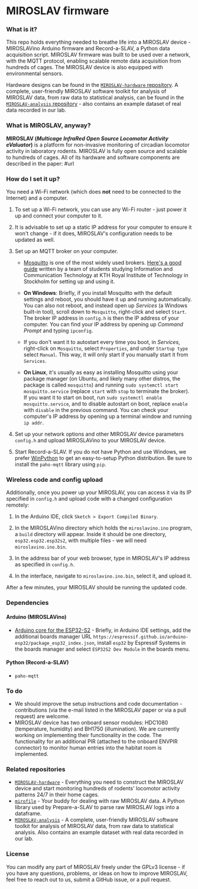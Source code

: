 # MIROSLAV firmware

### What is it?

This repo holds everything needed to breathe life into a MIROSLAV device - MIROSLAVino Arduino firmware and Record-a-SLAV, a Python data acquisition script. MIROSLAV firmware was built to be used over a network, with the MQTT protocol, enabling scalable remote data acquisition from hundreds of cages. The MIROSLAV device is also equipped with environmental sensors.

Hardware designs can be found in the [`MIROSLAV-hardware` repository](https://github.com/davorvr/MIROSLAV-hardware). A complete, user-friendly MIROSLAV software toolkit for analysis of MIROSLAV data, from raw data to statistical analysis, can be found in the [`MIROSLAV-analysis` repository](https://github.com/davorvr/MIROSLAV-analysis) - also contains an example dataset of real data recorded in our lab.

### What is MIROSLAV, anyway?

**MIROSLAV (_Multicage InfraRed Open Source Locomotor Activity eValuator_)** is a platform for non-invasive monitoring of circadian locomotor activity in laboratory rodents. MIROSLAV is fully open source and scalable to hundreds of cages. All of its hardware and software components are described in the paper: #url

### How do I set it up?

You need a Wi-Fi network (which does **not** need to be connected to the Internet) and a computer.

1. To set up a Wi-Fi network, you can use any Wi-Fi router - just power it up and connect your computer to it.
2. It is advisable to set up a static IP address for your computer to ensure it won't change - if it does, MIROSLAV's configuration needs to be updated as well.
3. Set up an MQTT broker on your computer.

    * [Mosquitto](https://mosquitto.org/download/) is one of the most widely used brokers. [Here's a good guide](https://team-ethernet.github.io/guides/How%20to%20install%20and%20use%20Mosquitto%20for%20Windows.pdf) written by a team of students studying Information and Communication Technology at KTH Royal Institute of Technology in Stockholm for setting up and using it.
    * **On Windows**: Briefly, if you install Mosquitto with the default settings and reboot, you should have it up and running automatically. You can also not reboot, and instead open up *Services* (a Windows built-in tool), scroll down to `Mosquitto`, right-click and select `Start`. The broker IP address in `config.h` is then the IP address of your computer. You can find your IP address by opening up *Command Prompt* and typing `ipconfig`.
      
    * If you don't want it to autostart every time you boot, in *Services*, right-click on `Mosquitto`, select `Properties`, and under `Startup type` select `Manual`. This way, it will only start if you manually start it from `Services`.
      
    * **On Linux**, it's usually as easy as installing Mosquitto using your package manager (on Ubuntu, and likely many other distros, the package is called `mosquitto`) and running `sudo systemctl start mosquitto.service` (replace `start` with `stop` to terminate the broker). If you want it to start on boot, run `sudo systemctl enable mosquitto.service`, and to disable autostart on boot, replace `enable` with `disable` in the previous command. You can check your computer's IP address by opening up a terminal window and running `ip addr`.

5. Set up your network options and other MIROSLAV device parameters `config.h` and upload MIROSLAVino to your MIROSLAV device.
6. Start Record-a-SLAV. If you do not have Python and use Windows, we prefer [WinPython](https://winpython.github.io/) to get an easy-to-setup Python distribution. Be sure to install the `paho-mqtt` library using `pip`.

### Wireless code and config upload

Additionally, once you power up your MIROSLAV, you can access it via its IP specified in `config.h` and upload code with a changed configuration remotely:

1. In the Arduino IDE, click `Sketch > Export Compiled Binary`.

2. In the MIROSLAVino directory which holds the `miroslavino.ino` program, a `build` directory will appear. Inside it should be one directory, `esp32.esp32.esp32s2`, with multiple files - we will need `miroslavino.ino.bin`.

4. In the address bar of your web browser, type in MIROSLAV's IP address as specified in `config.h`.
 
5. In the interface, navigate to `miroslavino.ino.bin`, select it, and upload it.
 
After a few minutes, your MIROSLAV should be running the updated code.

### Dependencies

#### Arduino (MIROSLAVino)

* [Arduino core for the ESP32-S2](https://github.com/espressif/arduino-esp32) - Briefly, in Arduino IDE settings, add the additional boards manager URL `https://espressif.github.io/arduino-esp32/package_esp32_index.json`, install `esp32` by Espressif Systems in the boards manager and select `ESP32S2 Dev Module` in the boards menu.

#### Python (Record-a-SLAV)

* `paho-mqtt`

### To do

* We should improve the setup instructions and code documentation - contributions (via the e-mail listed in the MIROSLAV paper or via a pull request) are welcome.
* MIROSLAV device has two onboard sensor modules: HDC1080 (temperature, humidity) and BH1750 (illumination). We are currently working on implementing their functionality in the code. The functionality for an additional PIR (attached to the onboard ENVPIR connector) to monitor human entries into the habitat room is implemented.

### Related repositories

* [`MIROSLAV-hardware`](https://github.com/davorvr/MIROSLAV-hardware) - Everything you need to construct the MIROSLAV device and start monitoring hundreds of rodents' locomotor activity patterns 24/7 in their home cages.
* [`mirofile`](https://github.com/davorvr/mirofile) - Your buddy for dealing with raw MIROSLAV data. A Python library used by Prepare-a-SLAV to parse raw MIROSLAV logs into a dataframe.
* [`MIROSLAV-analysis`](https://github.com/davorvr/MIROSLAV-analysis) - A complete, user-friendly MIROSLAV software toolkit for analysis of MIROSLAV data, from raw data to statistical analysis. Also contains an example dataset with real data recorded in our lab.

### License

You can modify any part of MIROSLAV freely under the GPLv3 license - if you have any questions, problems, or ideas on how to improve MIROSLAV, feel free to reach out to us, submit a GitHub issue, or a pull request.
